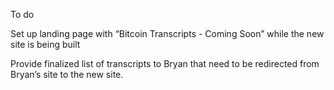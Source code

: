To do

Set up landing page with “Bitcoin Transcripts - Coming Soon” while the new site is being built

Provide finalized list of transcripts to Bryan that need to be redirected from Bryan’s site to the new site.
